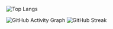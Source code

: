![Top Langs](https://github-readme-stats.vercel.app/api/top-langs/?username=IraHumanitas&theme=radical)

![GitHub Activity Graph](https://github-readme-activity-graph.vercel.app/graph?username=IraHumanitas&theme=react-dark)
![GitHub Streak](https://github-readme-streak-stats.herokuapp.com/?user=IraHumanitas&theme=radical)

